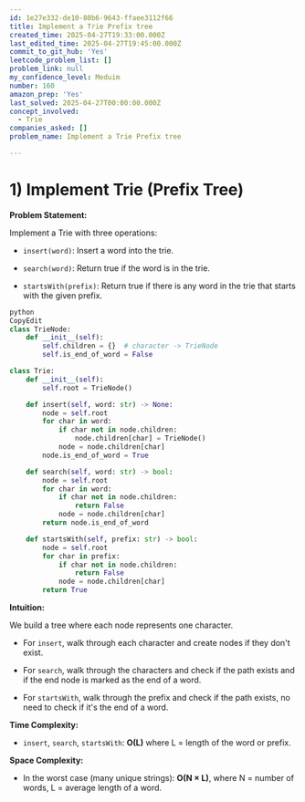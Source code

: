 ```yaml
---
id: 1e27e332-de10-80b6-9643-ffaee3112f66
title: Implement a Trie Prefix tree
created_time: 2025-04-27T19:33:00.000Z
last_edited_time: 2025-04-27T19:45:00.000Z
commit_to_git_hub: 'Yes'
leetcode_problem_list: []
problem_link: null
my_confidence_level: Meduim
number: 160
amazon_prep: 'Yes'
last_solved: 2025-04-27T00:00:00.000Z
concept_involved:
  - Trie
companies_asked: []
problem_name: Implement a Trie Prefix tree

---
```


# 1) Implement Trie (Prefix Tree)

**Problem Statement:**

Implement a Trie with three operations:

*   `insert(word)`: Insert a word into the trie.

*   `search(word)`: Return true if the word is in the trie.

*   `startsWith(prefix)`: Return true if there is any word in the trie that starts with the given prefix.

```python
python
CopyEdit
class TrieNode:
    def __init__(self):
        self.children = {}  # character -> TrieNode
        self.is_end_of_word = False

class Trie:
    def __init__(self):
        self.root = TrieNode()

    def insert(self, word: str) -> None:
        node = self.root
        for char in word:
            if char not in node.children:
                node.children[char] = TrieNode()
            node = node.children[char]
        node.is_end_of_word = True

    def search(self, word: str) -> bool:
        node = self.root
        for char in word:
            if char not in node.children:
                return False
            node = node.children[char]
        return node.is_end_of_word

    def startsWith(self, prefix: str) -> bool:
        node = self.root
        for char in prefix:
            if char not in node.children:
                return False
            node = node.children[char]
        return True


```

**Intuition:**

We build a tree where each node represents one character.

*   For `insert`, walk through each character and create nodes if they don't exist.

*   For `search`, walk through the characters and check if the path exists and if the end node is marked as the end of a word.

*   For `startsWith`, walk through the prefix and check if the path exists, no need to check if it's the end of a word.

**Time Complexity:**

*   `insert`, `search`, `startsWith`: **O(L)** where L = length of the word or prefix.

**Space Complexity:**

*   In the worst case (many unique strings): **O(N × L)**, where N = number of words, L = average length of a word.
